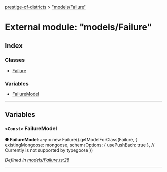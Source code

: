 [prestige-of-districts](../README.md) > ["models/Failure"](../modules/_models_failure_.md)

# External module: "models/Failure"

## Index

### Classes

* [Failure](../classes/_models_failure_.failure.md)

### Variables

* [FailureModel](_models_failure_.md#failuremodel)

---

## Variables

<a id="failuremodel"></a>

### `<Const>` FailureModel

**● FailureModel**: *`any`* =  new Failure().getModelForClass(Failure, {
  existingMongoose: mongoose,
  schemaOptions: { usePushEach: true }, // Currently is not supported by typegoose
})

*Defined in [models/Failure.ts:28](https://github.com/YarosJ/prestige-of-districts/blob/dea42b4/models/Failure.ts#L28)*

___

